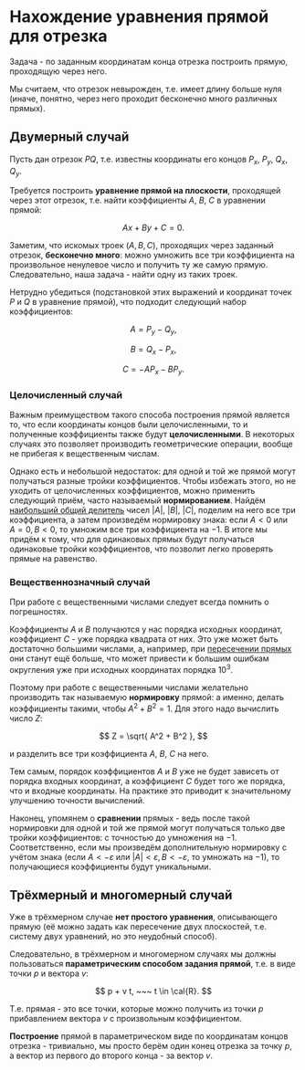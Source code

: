 # Нахождение уравнения прямой для отрезка

Задача - по заданным координатам конца отрезка построить прямую, проходящую через него.

Мы считаем, что отрезок невырожден, т.е. имеет длину больше нуля (иначе, понятно, через него проходит бесконечно много различных прямых).

## Двумерный случай

Пусть дан отрезок $PQ$, т.е. известны координаты его концов $P_x$, $P_y$, $Q_x$, $Q_y$.

Требуется построить **уравнение прямой на плоскости**, проходящей через этот отрезок, т.е. найти коэффициенты $A$, $B$, $C$ в уравнении прямой:

$$
A x + B y + C = 0.
$$

Заметим, что искомых троек $(A,B,C)$, проходящих через заданный отрезок, **бесконечно много**: можно умножить все три коэффициента на произвольное ненулевое число и получить ту же самую прямую. Следовательно, наша задача - найти одну из таких троек.

Нетрудно убедиться (подстановкой этих выражений и координат точек $P$ и $Q$ в уравнение прямой), что подходит следующий набор коэффициентов:

$$
A = P_y - Q_y,
$$

$$
B = Q_x - P_x,
$$

$$
C = - A P_x - B P_y.
$$

### Целочисленный случай

Важным преимуществом такого способа построения прямой является то, что если координаты концов были целочисленными, то и полученные коэффициенты также будут **целочисленными**. В некоторых случаях это позволяет производить геометрические операции, вообще не прибегая к вещественным числам.

Однако есть и небольшой недостаток: для одной и той же прямой могут получаться разные тройки коэффициентов. Чтобы избежать этого, но не уходить от целочисленных коэффициентов, можно применить следующий приём, часто называемый **нормированием**. Найдём [наибольший общий делитель](euclid_algorithm) чисел $|A|$, $|B|$, $|C|$, поделим на него все три коэффициента, а затем произведём нормировку знака: если $A<0$ или $A=0, B<0$, то умножим все три коэффициента на $-1$. В итоге мы придём к тому, что для одинаковых прямых будут получаться одинаковые тройки коэффициентов, что позволит легко проверять прямые на равенство.

### Вещественнозначный случай

При работе с вещественными числами следует всегда помнить о погрешностях.

Коэффициенты $A$ и $B$ получаются у нас порядка исходных координат, коэффициент $C$ - уже порядка квадрата от них. Это уже может быть достаточно большими числами, а, например, при [пересечении прямых](lines_intersection) они станут ещё больше, что может привести к большим ошибкам округления уже при исходных координатах порядка $10^3$.

Поэтому при работе с вещественными числами желательно производить так называемую **нормировку** прямой: а именно, делать коэффициенты такими, чтобы $A^2 + B^2 = 1$. Для этого надо вычислить число $Z$:

$$
Z = \sqrt{ A^2 + B^2 },
$$

и разделить все три коэффициента $A$, $B$, $C$ на него.

Тем самым, порядок коэффициентов $A$ и $B$ уже не будет зависеть от порядка входных координат, а коэффициент $C$ будет того же порядка, что и входные координаты. На практике это приводит к значительному улучшению точности вычислений.

Наконец, упомянем о **сравнении** прямых - ведь после такой нормировки для одной и той же прямой могут получаться только две тройки коэффициентов: с точностью до умножения на $-1$. Соответственно, если мы произведём дополнительную нормировку с учётом знака (если $A<-\varepsilon$ или $|A|<\varepsilon, B<-\varepsilon$, то умножать на $-1$), то получающиеся коэффициенты будут уникальными.

## Трёхмерный и многомерный случай

Уже в трёхмерном случае **нет простого уравнения**, описывающего прямую (её можно задать как пересечение двух плоскостей, т.е. систему двух уравнений, но это неудобный способ).

Следовательно, в трёхмерном и многомерном случаях мы должны пользоваться **параметрическим способом задания прямой**, т.е. в виде точки $p$ и вектора $v$:

$$
p + v t, ~~~ t \in \cal{R}.
$$

Т.е. прямая - это все точки, которые можно получить из точки $p$ прибавлением вектора $v$ с произвольным коэффициентом.

**Построение** прямой в параметрическом виде по координатам концов отрезка - тривиально, мы просто берём один конец отрезка за точку $p$, а вектор из первого до второго конца - за вектор $v$.
